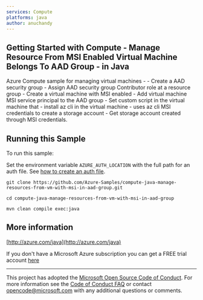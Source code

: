 ```yaml
---
services: Compute
platforms: java
author: anuchandy
---
```


## Getting Started with Compute - Manage Resource From MSI Enabled Virtual Machine Belongs To AAD Group - in Java ##


  Azure Compute sample for managing virtual machines -
    - Create a AAD security group
    - Assign AAD security group Contributor role at a resource group
    - Create a virtual machine with MSI enabled
    - Add virtual machine MSI service principal to the AAD group
    - Set custom script in the virtual machine that
           - install az cli in the virtual machine
           - uses az cli MSI credentials to create a storage account
    - Get storage account created through MSI credentials.
 

## Running this Sample ##

To run this sample:

Set the environment variable `AZURE_AUTH_LOCATION` with the full path for an auth file. See [how to create an auth file](https://github.com/Azure/azure-libraries-for-java/blob/master/AUTH.md).

    git clone https://github.com/Azure-Samples/compute-java-manage-resources-from-vm-with-msi-in-aad-group.git

    cd compute-java-manage-resources-from-vm-with-msi-in-aad-group

    mvn clean compile exec:java

## More information ##

[http://azure.com/java](http://azure.com/java)

If you don't have a Microsoft Azure subscription you can get a FREE trial account [here](http://go.microsoft.com/fwlink/?LinkId=330212)

---

This project has adopted the [Microsoft Open Source Code of Conduct](https://opensource.microsoft.com/codeofconduct/). For more information see the [Code of Conduct FAQ](https://opensource.microsoft.com/codeofconduct/faq/) or contact [opencode@microsoft.com](mailto:opencode@microsoft.com) with any additional questions or comments.
